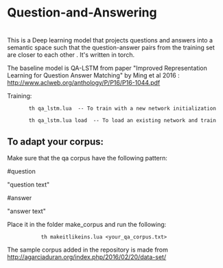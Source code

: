# Question-and-Answering
#


  This is a Deep learning model that projects questions and answers into a semantic space such that the question-answer pairs from the training set are closer to each other . It's written in torch.

  The baseline model is QA-LSTM from paper "Improved Representation Learning for Question Answer Matching" by Ming et al 2016 : http://www.aclweb.org/anthology/P/P16/P16-1044.pdf
  
  Training:

           th qa_lstm.lua  -- To train with a new network initialization

           th qa_lstm.lua load  -- To load an existing network and train 
  




 To adapt your corpus:
---------------------

 Make sure that the qa corpus have the following pattern:

\#question

"question text"

\#answer

"answer text"


 Place it in the folder make_corpus and run the following:

               th makeitlikeins.lua <your_qa_corpus.txt>
   

 The sample corpus added in the repository is made from http://agarciaduran.org/index.php/2016/02/20/data-set/
